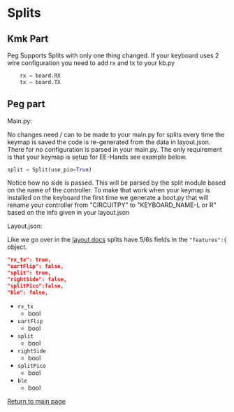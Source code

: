 # Splits

## Kmk Part

Peg Supports Splits with only one thing changed. If your keyboard uses 2 wire
configuration you need to add rx and tx to your kb.py

``` python
    rx = board.RX
    tx = board.TX
```

## Peg part

Main.py:

No changes need / can to be made to your main.py for splits every time the
keymap is saved the code is re-generated from the data in layout.json. There for
no configuration is parsed in your main.py. The only requirement is that your keymap is setup for EE-Hands see example below. 
```python
split = Split(use_pio=True)
```
Notice how no side is passed. This will be parsed by the split module based on the name of the controller. 
To make that work when your keymap is installed on the keyboard the first time we generate a boot.py that will rename your controller from "CIRCUITPY" to "KEYBOARD_NAME-L or R" based on the info given in your layout.json

 Layout.json:

 Like we go over in the [layout docs](./layout.md)
 splits have 5/6s fields in the `"features":{` object.

```json
"rx_tx": true,
"uartFlip": false,
"split": true,
"rightSide": false,
"splitPico":false,
"ble": false,
```

* `rx_tx`
  * bool
* `uartFlip`
  * bool
* `split`
  * bool
* `rightSide`
  * bool
* `splitPico`
  * bool
* `ble`
  * bool

[Return to main page](./README.md)
